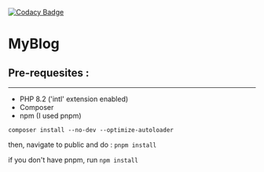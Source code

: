 [![Codacy Badge](https://app.codacy.com/project/badge/Grade/193fb464761e4d38b5248a686e6fedcc)](https://app.codacy.com/gh/tomcdj71/MyBlog/dashboard?utm_source=gh&utm_medium=referral&utm_content=&utm_campaign=Badge_grade)
# MyBlog

## Pre-requesites : 
---
- PHP 8.2 ('intl' extension enabled)
- Composer
- npm (I used pnpm)

`composer install --no-dev --optimize-autoloader`

then, navigate to public and do :
`pnpm install`

if you don't have pnpm, run `npm install`